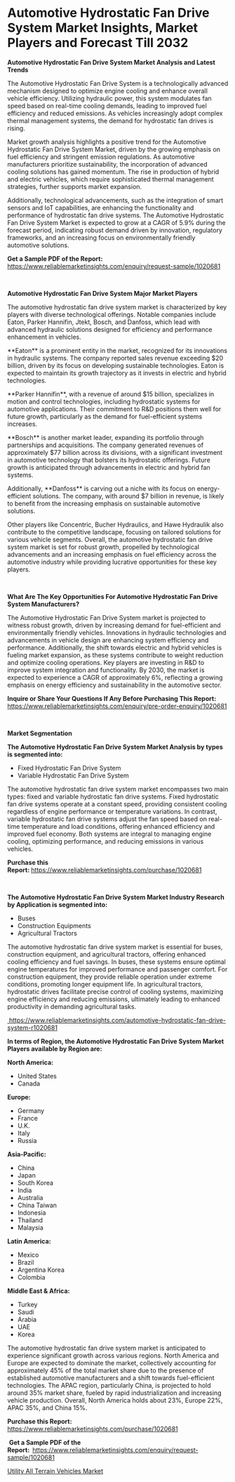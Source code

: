 <p><h1>Automotive Hydrostatic Fan Drive System Market Insights, Market Players and Forecast Till 2032</h1></p><p><strong>Automotive Hydrostatic Fan Drive System Market Analysis and Latest Trends</strong></p>
<p><p>The Automotive Hydrostatic Fan Drive System is a technologically advanced mechanism designed to optimize engine cooling and enhance overall vehicle efficiency. Utilizing hydraulic power, this system modulates fan speed based on real-time cooling demands, leading to improved fuel efficiency and reduced emissions. As vehicles increasingly adopt complex thermal management systems, the demand for hydrostatic fan drives is rising.</p><p>Market growth analysis highlights a positive trend for the Automotive Hydrostatic Fan Drive System Market, driven by the growing emphasis on fuel efficiency and stringent emission regulations. As automotive manufacturers prioritize sustainability, the incorporation of advanced cooling solutions has gained momentum. The rise in production of hybrid and electric vehicles, which require sophisticated thermal management strategies, further supports market expansion.</p><p>Additionally, technological advancements, such as the integration of smart sensors and IoT capabilities, are enhancing the functionality and performance of hydrostatic fan drive systems. The Automotive Hydrostatic Fan Drive System Market is expected to grow at a CAGR of 5.9% during the forecast period, indicating robust demand driven by innovation, regulatory frameworks, and an increasing focus on environmentally friendly automotive solutions.</p></p>
<p><strong>Get a Sample PDF of the Report:&nbsp;</strong> <a href="https://www.reliablemarketinsights.com/enquiry/request-sample/1020681?utm_campaign=2246&utm_medium=2&utm_source=Github&utm_content=ia&utm_term=30032025&utm_id=automotive-hydrostatic-fan-drive-system">https://www.reliablemarketinsights.com/enquiry/request-sample/1020681</a></p>
<p>&nbsp;</p>
<p><strong>Automotive Hydrostatic Fan Drive System Major Market Players</strong></p>
<p><p>The automotive hydrostatic fan drive system market is characterized by key players with diverse technological offerings. Notable companies include Eaton, Parker Hannifin, Jtekt, Bosch, and Danfoss, which lead with advanced hydraulic solutions designed for efficiency and performance enhancement in vehicles.</p><p>**Eaton** is a prominent entity in the market, recognized for its innovations in hydraulic systems. The company reported sales revenue exceeding $20 billion, driven by its focus on developing sustainable technologies. Eaton is expected to maintain its growth trajectory as it invests in electric and hybrid technologies.</p><p>**Parker Hannifin**, with a revenue of around $15 billion, specializes in motion and control technologies, including hydrostatic systems for automotive applications. Their commitment to R&D positions them well for future growth, particularly as the demand for fuel-efficient systems increases.</p><p>**Bosch** is another market leader, expanding its portfolio through partnerships and acquisitions. The company generated revenues of approximately $77 billion across its divisions, with a significant investment in automotive technology that bolsters its hydrostatic offerings. Future growth is anticipated through advancements in electric and hybrid fan systems.</p><p>Additionally, **Danfoss** is carving out a niche with its focus on energy-efficient solutions. The company, with around $7 billion in revenue, is likely to benefit from the increasing emphasis on sustainable automotive solutions.</p><p>Other players like Concentric, Bucher Hydraulics, and Hawe Hydraulik also contribute to the competitive landscape, focusing on tailored solutions for various vehicle segments. Overall, the automotive hydrostatic fan drive system market is set for robust growth, propelled by technological advancements and an increasing emphasis on fuel efficiency across the automotive industry while providing lucrative opportunities for these key players.</p></p>
<p>&nbsp;</p>
<p><strong>What Are The Key Opportunities For Automotive Hydrostatic Fan Drive System Manufacturers?</strong></p>
<p><p>The Automotive Hydrostatic Fan Drive System market is projected to witness robust growth, driven by increasing demand for fuel-efficient and environmentally friendly vehicles. Innovations in hydraulic technologies and advancements in vehicle design are enhancing system efficiency and performance. Additionally, the shift towards electric and hybrid vehicles is fueling market expansion, as these systems contribute to weight reduction and optimize cooling operations. Key players are investing in R&D to improve system integration and functionality. By 2030, the market is expected to experience a CAGR of approximately 6%, reflecting a growing emphasis on energy efficiency and sustainability in the automotive sector.</p></p>
<p><strong>Inquire or Share Your Questions If Any Before Purchasing This Report:</strong> <a href="https://www.reliablemarketinsights.com/enquiry/pre-order-enquiry/1020681?utm_campaign=2246&utm_medium=2&utm_source=Github&utm_content=ia&utm_term=30032025&utm_id=automotive-hydrostatic-fan-drive-system">https://www.reliablemarketinsights.com/enquiry/pre-order-enquiry/1020681</a></p>
<p>&nbsp;</p>
<p><strong>Market Segmentation</strong></p>
<p><strong>The Automotive Hydrostatic Fan Drive System Market Analysis by types is segmented into:</strong></p>
<p><ul><li>Fixed Hydrostatic Fan Drive System</li><li>Variable Hydrostatic Fan Drive System</li></ul></p>
<p><p>The automotive hydrostatic fan drive system market encompasses two main types: fixed and variable hydrostatic fan drive systems. Fixed hydrostatic fan drive systems operate at a constant speed, providing consistent cooling regardless of engine performance or temperature variations. In contrast, variable hydrostatic fan drive systems adjust the fan speed based on real-time temperature and load conditions, offering enhanced efficiency and improved fuel economy. Both systems are integral to managing engine cooling, optimizing performance, and reducing emissions in various vehicles.</p></p>
<p><strong>Purchase this Report:&nbsp;</strong><a href="https://www.reliablemarketinsights.com/purchase/1020681?utm_campaign=2246&utm_medium=2&utm_source=Github&utm_content=ia&utm_term=30032025&utm_id=automotive-hydrostatic-fan-drive-system">https://www.reliablemarketinsights.com/purchase/1020681</a></p>
<p>&nbsp;</p>
<p><strong>The Automotive Hydrostatic Fan Drive System Market Industry Research by Application is segmented into:</strong></p>
<p><ul><li>Buses</li><li>Construction Equipments</li><li>Agricultural Tractors</li></ul></p>
<p><p>The automotive hydrostatic fan drive system market is essential for buses, construction equipment, and agricultural tractors, offering enhanced cooling efficiency and fuel savings. In buses, these systems ensure optimal engine temperatures for improved performance and passenger comfort. For construction equipment, they provide reliable operation under extreme conditions, promoting longer equipment life. In agricultural tractors, hydrostatic drives facilitate precise control of cooling systems, maximizing engine efficiency and reducing emissions, ultimately leading to enhanced productivity in demanding agricultural tasks.</p></p>
<p><a href="https://www.reliablemarketinsights.com/automotive-hydrostatic-fan-drive-system-r1020681?utm_campaign=2246&utm_medium=2&utm_source=Github&utm_content=ia&utm_term=30032025&utm_id=automotive-hydrostatic-fan-drive-system">&nbsp;https://www.reliablemarketinsights.com/automotive-hydrostatic-fan-drive-system-r1020681</a></p>
<p><strong>In terms of Region, the Automotive Hydrostatic Fan Drive System Market Players available by Region are:</strong></p>
<p>
    <p> <strong> North America: </strong>
        <ul>
            <li>United States</li>
            <li>Canada</li>
        </ul>
        </p> 
    <p> <strong> Europe: </strong>
        <ul>
            <li>Germany</li>
            <li>France</li>
            <li>U.K.</li>
            <li>Italy</li>
            <li>Russia</li>
        </ul>
        </p> 
    <p> <strong> Asia-Pacific: </strong>
        <ul>
            <li>China</li>
            <li>Japan</li>
            <li>South Korea</li>
            <li>India</li>
            <li>Australia</li>
            <li>China Taiwan</li>
            <li>Indonesia</li>
            <li>Thailand</li>
            <li>Malaysia</li>
        </ul>
        </p> 
    <p> <strong> Latin America: </strong>
        <ul>
            <li>Mexico</li>
            <li>Brazil</li>
            <li>Argentina Korea</li>
            <li>Colombia</li>
        </ul>
        </p> 
    <p> <strong> Middle East & Africa: </strong>
        <ul>
            <li>Turkey</li>
            <li>Saudi</li>
            <li>Arabia</li>
            <li>UAE</li>
            <li>Korea</li>
        </ul>
    </p>
    </p>
<p><p>The automotive hydrostatic fan drive system market is anticipated to experience significant growth across various regions. North America and Europe are expected to dominate the market, collectively accounting for approximately 45% of the total market share due to the presence of established automotive manufacturers and a shift towards fuel-efficient technologies. The APAC region, particularly China, is projected to hold around 35% market share, fueled by rapid industrialization and increasing vehicle production. Overall, North America holds about 23%, Europe 22%, APAC 35%, and China 15%.</p></p>
<p><strong>Purchase this Report: </strong><a href="https://www.reliablemarketinsights.com/purchase/1020681?utm_campaign=2246&utm_medium=2&utm_source=Github&utm_content=ia&utm_term=30032025&utm_id=automotive-hydrostatic-fan-drive-system">https://www.reliablemarketinsights.com/purchase/1020681</a></p>
<p>&nbsp;<strong>Get a Sample PDF of the Report:&nbsp;&nbsp;</strong><a href="https://www.reliablemarketinsights.com/enquiry/request-sample/1020681?utm_campaign=2246&utm_medium=2&utm_source=Github&utm_content=ia&utm_term=30032025&utm_id=automotive-hydrostatic-fan-drive-system">https://www.reliablemarketinsights.com/enquiry/request-sample/1020681</a></p>
<p><strong></strong></p>
<p><p><a href="https://github.com/MonroeBullock54/Market-Research-Report-List-2/blob/main/utility-all-terrain-vehicles-market.md?utm_campaign=2246&utm_medium=2&utm_source=Github&utm_content=ia&utm_term=30032025&utm_id=automotive-hydrostatic-fan-drive-system">Utility All Terrain Vehicles Market</a></p></p>
